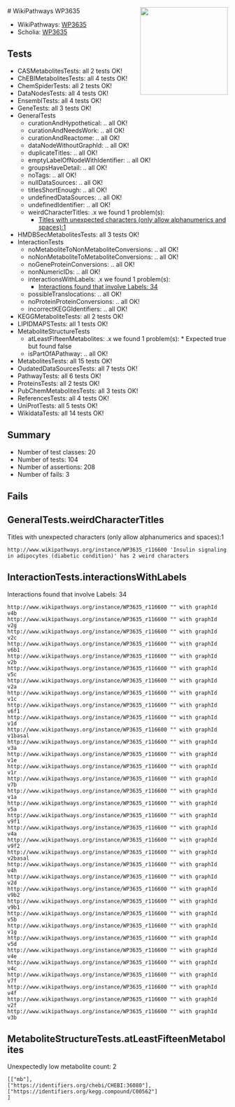 <img style="float: right; width: 200px" src="https://upload.wikimedia.org/wikipedia/commons/thumb/8/83/Wplogo_with_text_500.png/640px-Wplogo_with_text_500.png" />
# WikiPathways WP3635

* WikiPathways: [WP3635](https://new.wikipathways.org/pathways/WP3635)
* Scholia: [WP3635](https://scholia.toolforge.org/wikipathways/WP3635)
## Tests
* CASMetabolitesTests: all 2 tests OK!
* ChEBIMetabolitesTests: all 4 tests OK!
* ChemSpiderTests: all 2 tests OK!
* DataNodesTests: all 4 tests OK!
* EnsemblTests: all 4 tests OK!
* GeneTests: all 3 tests OK!
* GeneralTests
    * curationAndHypothetical: .. all OK!
    * curationAndNeedsWork: .. all OK!
    * curationAndReactome: .. all OK!
    * dataNodeWithoutGraphId: .. all OK!
    * duplicateTitles: .. all OK!
    * emptyLabelOfNodeWithIdentifier: .. all OK!
    * groupsHaveDetail: .. all OK!
    * noTags: .. all OK!
    * nullDataSources: .. all OK!
    * titlesShortEnough: .. all OK!
    * undefinedDataSources: .. all OK!
    * undefinedIdentifier: .. all OK!
    * weirdCharacterTitles: .x we found 1 problem(s):
        * [Titles with unexpected characters (only allow alphanumerics and spaces):1](#fda87b3f)
* HMDBSecMetabolitesTests: all 3 tests OK!
* InteractionTests
    * noMetaboliteToNonMetaboliteConversions: .. all OK!
    * noNonMetaboliteToMetaboliteConversions: .. all OK!
    * noGeneProteinConversions: .. all OK!
    * nonNumericIDs: .. all OK!
    * interactionsWithLabels: .x we found 1 problem(s):
        * [Interactions found that involve Labels: 34](#fe97a8fa)
    * possibleTranslocations: .. all OK!
    * noProteinProteinConversions: .. all OK!
    * incorrectKEGGIdentifiers: .. all OK!
* KEGGMetaboliteTests: all 2 tests OK!
* LIPIDMAPSTests: all 1 tests OK!
* MetaboliteStructureTests
    * atLeastFifteenMetabolites: .x we found 1 problem(s):
            * Expected true but found false
    * isPartOfAPathway: .. all OK!
* MetabolitesTests: all 15 tests OK!
* OudatedDataSourcesTests: all 7 tests OK!
* PathwayTests: all 6 tests OK!
* ProteinsTests: all 2 tests OK!
* PubChemMetabolitesTests: all 3 tests OK!
* ReferencesTests: all 4 tests OK!
* UniProtTests: all 5 tests OK!
* WikidataTests: all 14 tests OK!


## Summary

* Number of test classes: 20
* Number of tests: 104
* Number of assertions: 208
* Number of fails: 3

## Fails

<a name="fda87b3f" />

## GeneralTests.weirdCharacterTitles

Titles with unexpected characters (only allow alphanumerics and spaces):1
```
http://www.wikipathways.org/instance/WP3635_r116600 'Insulin signaling in adipocytes (diabetic condition)' has 2 weird characters
```

<a name="fe97a8fa" />

## InteractionTests.interactionsWithLabels

Interactions found that involve Labels: 34
```
http://www.wikipathways.org/instance/WP3635_r116600 "" with graphId v4b
http://www.wikipathways.org/instance/WP3635_r116600 "" with graphId v2g
http://www.wikipathways.org/instance/WP3635_r116600 "" with graphId v2c
http://www.wikipathways.org/instance/WP3635_r116600 "" with graphId v6b1
http://www.wikipathways.org/instance/WP3635_r116600 "" with graphId v2b
http://www.wikipathways.org/instance/WP3635_r116600 "" with graphId v5c
http://www.wikipathways.org/instance/WP3635_r116600 "" with graphId v2a
http://www.wikipathways.org/instance/WP3635_r116600 "" with graphId v1c
http://www.wikipathways.org/instance/WP3635_r116600 "" with graphId v6f1
http://www.wikipathways.org/instance/WP3635_r116600 "" with graphId v1d
http://www.wikipathways.org/instance/WP3635_r116600 "" with graphId v1basal
http://www.wikipathways.org/instance/WP3635_r116600 "" with graphId v3a
http://www.wikipathways.org/instance/WP3635_r116600 "" with graphId v1e
http://www.wikipathways.org/instance/WP3635_r116600 "" with graphId v1r
http://www.wikipathways.org/instance/WP3635_r116600 "" with graphId v7b
http://www.wikipathways.org/instance/WP3635_r116600 "" with graphId v1a
http://www.wikipathways.org/instance/WP3635_r116600 "" with graphId v5a
http://www.wikipathways.org/instance/WP3635_r116600 "" with graphId v9f1
http://www.wikipathways.org/instance/WP3635_r116600 "" with graphId v4a
http://www.wikipathways.org/instance/WP3635_r116600 "" with graphId v9f2
http://www.wikipathways.org/instance/WP3635_r116600 "" with graphId v2basal
http://www.wikipathways.org/instance/WP3635_r116600 "" with graphId v4h
http://www.wikipathways.org/instance/WP3635_r116600 "" with graphId v2d
http://www.wikipathways.org/instance/WP3635_r116600 "" with graphId v9b2
http://www.wikipathways.org/instance/WP3635_r116600 "" with graphId v9b1
http://www.wikipathways.org/instance/WP3635_r116600 "" with graphId v5b
http://www.wikipathways.org/instance/WP3635_r116600 "" with graphId v1g
http://www.wikipathways.org/instance/WP3635_r116600 "" with graphId v5d
http://www.wikipathways.org/instance/WP3635_r116600 "" with graphId v4e
http://www.wikipathways.org/instance/WP3635_r116600 "" with graphId v4c
http://www.wikipathways.org/instance/WP3635_r116600 "" with graphId v7f
http://www.wikipathways.org/instance/WP3635_r116600 "" with graphId v4f
http://www.wikipathways.org/instance/WP3635_r116600 "" with graphId v2f
http://www.wikipathways.org/instance/WP3635_r116600 "" with graphId v3b
```

<a name="6d42911d" />

## MetaboliteStructureTests.atLeastFifteenMetabolites

Unexpectedly low metabolite count: 2

```
[["mb"],
["https://identifiers.org/chebi/CHEBI:36080"],
["https://identifiers.org/kegg.compound/C00562"]
]
```

